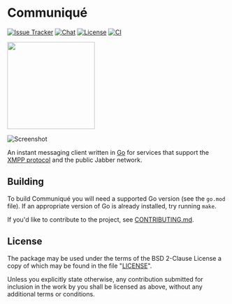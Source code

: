 # Communiqué

[![Issue Tracker][badge]](https://mellium.im/issue/)
[![Chat](https://img.shields.io/badge/XMPP-users@mellium.chat-orange.svg)](https://mellium.chat)
[![License](https://img.shields.io/badge/license-FreeBSD-blue.svg)](https://opensource.org/licenses/BSD-2-Clause)
[![CI](https://ci.codeberg.org/api/badges/mellium/communique-tui/status.svg)](https://ci.codeberg.org/mellium/communique-tui)

<a href="https://opencollective.com/mellium" alt="Donate on Open Collective"><img src="https://opencollective.com/mellium/donate/button@2x.png?color=blue" width="200"/></a>

![Screenshot](https://mellium.im/screenshot.png)

An instant messaging client written in [Go] for services that support the [XMPP
protocol] and the public Jabber network.


## Building

To build Communiqué you will need a supported Go version (see the `go.mod`
file).
If an appropriate version of Go is already installed, try running `make`.

If you'd like to contribute to the project, see [CONTRIBUTING.md].


## License

The package may be used under the terms of the BSD 2-Clause License a copy of
which may be found in the file "[LICENSE]".

Unless you explicitly state otherwise, any contribution submitted for inclusion
in the work by you shall be licensed as above, without any additional terms or
conditions.

[XMPP protocol]: https://xmpp.org
[CONTRIBUTING.md]: https://mellium.im/docs/CONTRIBUTING
[badge]: https://img.shields.io/badge/style-mellium%2fxmpp-green.svg?longCache=true&style=popout-square&label=issues
[Go]: https://golang.org/
[LICENSE]: https://codeberg.org/mellium/xmpp/src/branch/main/LICENSE
